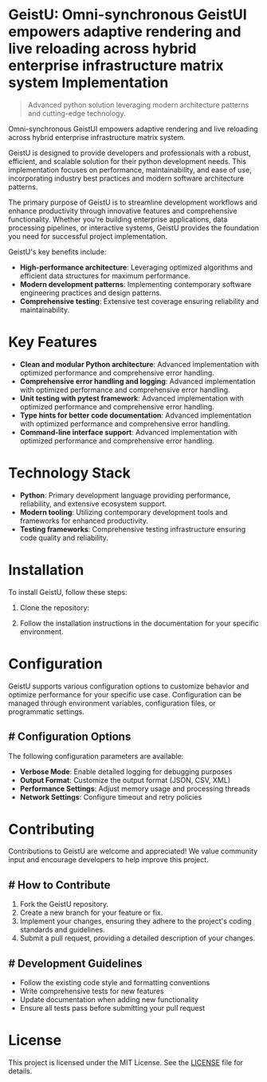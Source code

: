 <!-- fallback_GeistU_20251026200138_30123 -->

# GeistU: Omni-synchronous GeistUI empowers adaptive rendering and live reloading across hybrid enterprise infrastructure matrix system Implementation
> Advanced python solution leveraging modern architecture patterns and cutting-edge technology.

Omni-synchronous GeistUI empowers adaptive rendering and live reloading across hybrid enterprise infrastructure matrix system.

GeistU is designed to provide developers and professionals with a robust, efficient, and scalable solution for their python development needs. This implementation focuses on performance, maintainability, and ease of use, incorporating industry best practices and modern software architecture patterns.

The primary purpose of GeistU is to streamline development workflows and enhance productivity through innovative features and comprehensive functionality. Whether you're building enterprise applications, data processing pipelines, or interactive systems, GeistU provides the foundation you need for successful project implementation.

GeistU's key benefits include:

* **High-performance architecture**: Leveraging optimized algorithms and efficient data structures for maximum performance.
* **Modern development patterns**: Implementing contemporary software engineering practices and design patterns.
* **Comprehensive testing**: Extensive test coverage ensuring reliability and maintainability.

# Key Features

* **Clean and modular Python architecture**: Advanced implementation with optimized performance and comprehensive error handling.
* **Comprehensive error handling and logging**: Advanced implementation with optimized performance and comprehensive error handling.
* **Unit testing with pytest framework**: Advanced implementation with optimized performance and comprehensive error handling.
* **Type hints for better code documentation**: Advanced implementation with optimized performance and comprehensive error handling.
* **Command-line interface support**: Advanced implementation with optimized performance and comprehensive error handling.

# Technology Stack

* **Python**: Primary development language providing performance, reliability, and extensive ecosystem support.
* **Modern tooling**: Utilizing contemporary development tools and frameworks for enhanced productivity.
* **Testing frameworks**: Comprehensive testing infrastructure ensuring code quality and reliability.

# Installation

To install GeistU, follow these steps:

1. Clone the repository:


2. Follow the installation instructions in the documentation for your specific environment.

# Configuration

GeistU supports various configuration options to customize behavior and optimize performance for your specific use case. Configuration can be managed through environment variables, configuration files, or programmatic settings.

## # Configuration Options

The following configuration parameters are available:

* **Verbose Mode**: Enable detailed logging for debugging purposes
* **Output Format**: Customize the output format (JSON, CSV, XML)
* **Performance Settings**: Adjust memory usage and processing threads
* **Network Settings**: Configure timeout and retry policies

# Contributing

Contributions to GeistU are welcome and appreciated! We value community input and encourage developers to help improve this project.

## # How to Contribute

1. Fork the GeistU repository.
2. Create a new branch for your feature or fix.
3. Implement your changes, ensuring they adhere to the project's coding standards and guidelines.
4. Submit a pull request, providing a detailed description of your changes.

## # Development Guidelines

* Follow the existing code style and formatting conventions
* Write comprehensive tests for new features
* Update documentation when adding new functionality
* Ensure all tests pass before submitting your pull request

# License

This project is licensed under the MIT License. See the [LICENSE](https://github.com/demaagro/GeistU/blob/main/LICENSE) file for details.
